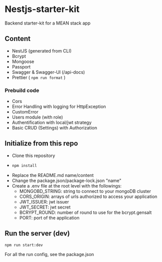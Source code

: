 # Nestjs-starter-kit

Backend starter-kit for a MEAN stack app

## Content

- NestJS (generated from CLI)
- Bcrypt
- Mongoose
- Passport
- Swagger & Swagger-UI (/api-docs)
- Prettier (
```npm run format```
)

### Prebuild code

- Cors
- Error Handling with logging for HttpException
- CustomError
- Users module (with role)
- Authentification with local/jwt strategy
- Basic CRUD (Settings) with Authorization

## Initialize from this repo

- Clone this repository
- ```sh
  npm install
  ```
- Replace the README.md name/content
- Change the package.json/package-lock.json "name"
- Create a .env file at the root level with the followings:
  - MONGOBD_STRING: string to connect to your mongoDB cluster
  - CORS_ORIGIN: arrays of urls authorized to access your application
  - JWT_ISSUER: jwt issuer
  - JWT_SECRET: jwt secret
  - BCRYPT_ROUND: number of round to use for the bcrypt.gensalt
  - PORT: port of the application

## Run the server (dev)

```sh
npm run start:dev
```
For all the run config, see the package.json
